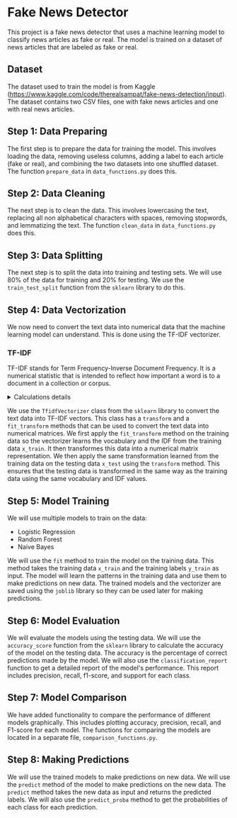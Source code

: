 # Fake News Detector

This project is a fake news detector that uses a machine learning model to classify news articles as fake or real. The model is trained on a dataset of news articles that are labeled as fake or real.

## Dataset

The dataset used to train the model is from Kaggle (https://www.kaggle.com/code/therealsampat/fake-news-detection/input). The dataset contains two CSV files, one with fake news articles and one with real news articles.

## Step 1: Data Preparing

The first step is to prepare the data for training the model. This involves loading the data, removing useless columns, adding a label to each article (fake or real), and combining the two datasets into one shuffled dataset. The function `prepare_data` in `data_functions.py` does this.

## Step 2: Data Cleaning

The next step is to clean the data. This involves lowercasing the text, replacing all non alphabetical characters with spaces, removing stopwords, and lemmatizing the text. The function `clean_data` in `data_functions.py` does this.

## Step 3: Data Splitting

The next step is to split the data into training and testing sets. We will use 80% of the data for training and 20% for testing. We use the `train_test_split` function from the `sklearn` library to do this.

## Step 4: Data Vectorization

We now need to convert the text data into numerical data that the machine learning model can understand. This is done using the TF-IDF vectorizer.

### TF-IDF

TF-IDF stands for Term Frequency-Inverse Document Frequency. It is a numerical statistic that is intended to reflect how important a word is to a document in a collection or corpus.

<details>
<summary>Calculations details</summary>
Term Frequency of a word in a document = (Number of times the `word` appears in the document) / (Total number of words in the document)

Inverse Document Frequency of a word = log((Total number of documents) / (Number of documents containing the `word`))

TF-IDF of a word in a document = (Term Frequency of the word in the document) \* (Inverse Document Frequency of the `word`)

</details>

We use the `TfidfVectorizer` class from the `sklearn` library to convert the text data into TF-IDF vectors.
This class has a `transform` and a `fit_transform` methods that can be used to convert the text data into numerical matrices.
We first apply the `fit_transform` method on the training data so the vectorizer learns the vocabulary and the IDF from the training data `x_train`. It then transformes this data into a numerical matrix representation.
We then apply the same transformation learned from the training data on the testing data `x_test` using the `transform` method. This ensures that the testing data is transformed in the same way as the training data using the same vocabulary and IDF values.

## Step 5: Model Training

We will use multiple models to train on the data:

- Logistic Regression
- Random Forest
- Naive Bayes

We will use the `fit` method to train the model on the training data. This method takes the training data `x_train` and the training labels `y_train` as input. The model will learn the patterns in the training data and use them to make predictions on new data.
The trained models and the vectorizer are saved using the `joblib` library so they can be used later for making predictions.

## Step 6: Model Evaluation

We will evaluate the models using the testing data. We will use the `accuracy_score` function from the `sklearn` library to calculate the accuracy of the model on the testing data. The accuracy is the percentage of correct predictions made by the model. We will also use the `classification_report` function to get a detailed report of the model's performance. This report includes precision, recall, f1-score, and support for each class.

## Step 7: Model Comparison

We have added functionality to compare the performance of different models graphically. This includes plotting accuracy, precision, recall, and F1-score for each model.
The functions for comparing the models are located in a separate file, `comparison_functions.py`.

## Step 8: Making Predictions

We will use the trained models to make predictions on new data. We will use the `predict` method of the model to make predictions on the new data. The `predict` method takes the new data as input and returns the predicted labels. We will also use the `predict_proba` method to get the probabilities of each class for each prediction.
